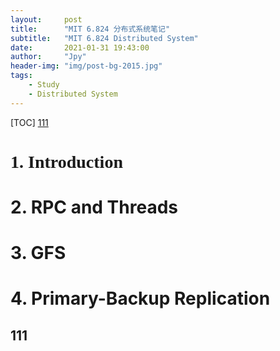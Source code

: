 ```yaml
---
layout:     post
title:      "MIT 6.824 分布式系统笔记"
subtitle:   "MIT 6.824 Distributed System"
date:       2021-01-31 19:43:00
author:     "Jpy"
header-img: "img/post-bg-2015.jpg"
tags:
    - Study
    - Distributed System
---
```


[TOC]
[111](#1)


# <font face="Architects Daughter">1. Introduction</font>

# 2. RPC and Threads

# 3. GFS

# 4. Primary-Backup Replication
<h2 id="1">111</h2>

